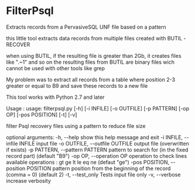 # FilterPsql
Extracts records from a PervasiveSQL UNF file based on a pattern

this little tool extracts data records from multiple files created with BUTIL -RECOVER

when using BUTIL, if the resulting file is greater than 2Gb, it creates files like ".~1" and so on
the resulting files from BUTIL are binary files wich cannot be used with other tools like grep

My problem was to extract all records from a table where position 2-3 greater or equal to B9 and save these records to a new file

This tool works with Python 2.7 and later

Usage : 
usage: filterpsql.py [-h] [-i INFILE] [-o OUTFILE] [-p PATTERN] [-op OP]
                     [-pos POSITION] [-t] [-v]

filter Psql recovery files using a pattern to reduce file size

optional arguments:
  -h, --help            show this help message and exit
  -i INFILE, --infile INFILE
                        input file
  -o OUTFILE, --outfile OUTFILE
                        output file (overwritten if exists)
  -p PATTERN, --pattern PATTERN
                        pattern to search for (in the fixed record part)
                        (default "B9")
  -op OP, --operation OP
                        operation to check lines available operations : gt ge
                        lt le eq ne (defaut "ge")
  -pos POSITION, --position POSITION
                        pattern position from the beginning of the record
                        (comma = 0) (default 2)
  -t, --test_only       Tests input file only
  -v, --verbose         increase verbosity
  
